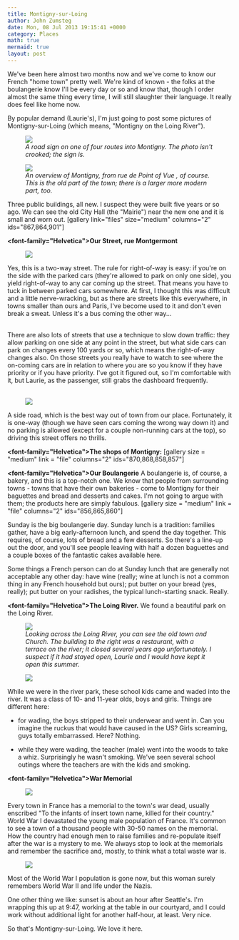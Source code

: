 ```yaml
---
title: Montigny-sur-Loing
author: John Zumsteg
date: Mon, 08 Jul 2013 19:15:41 +0000
category: Places
math: true
mermaid: true
layout: post
---
```

We've been here almost two months now and we've come to know our French "home town" pretty well. We're kind of known - the folks at the boulangerie know I'll be every day or so and know that, though I order almost the same thing every time, I will still slaughter their language. It really does feel like home now.

By popular demand (Laurie's), I'm just going to post some pictures of Montigny-sur-Loing (which means, "Montigny on the Loing River").

<figure>
	<img src="{{site.url}}/assets/images/2013/07/MG_7680.jpg"/>
	<figcaption><em>A road sign on one of four routes into Montigny. The photo isn't crooked; the sign is.</em></figcaption>
</figure>



<figure>
	<img src="{{site.url}}/assets/images/2013/07/MG_7688.jpg"/>
	<figcaption><em>An overview of Montigny, from rue de Point of Vue , of course. This is the old part of the town; there is a larger more modern part, too.</em></figcaption>
</figure>



Three public buildings, all new. I suspect they were built five years or so ago. We can see the old City Hall (the "Mairie") near the new one and it is small and worn out.
[gallery link="files" size="medium" columns="2" ids="867,864,901"]

<b><font-family="Helvetica">Our Street, rue Montgermont</b>

<figure>
	<img src="{{site.url}}/assets/images/2013/07/MG_7612.jpg"/>
	<figcaption></figcaption>
</figure>


Yes, this is a two-way street. The rule for right-of-way is easy: if you're on the side with the parked cars (they're allowed to park on only one side), you yield right-of-way to any car coming up the street. That means you have to tuck in between parked cars somewhere. At first, I thought this was difficult and a little nerve-wracking, but as there are streets like this everywhere, in towns smaller than ours and Paris, I've become used to it and don't even break a sweat. Unless it's a bus coming the other way...

<br>There are also lots of streets that use a technique to slow down traffic: they allow parking on one side at any point in the street, but what side cars can park on changes every 100 yards or so, which means the right-of-way changes also. On those streets you really have to watch to see where the on-coming cars are in relation to where you are so you know if they have priority or if you have priority. I've got it figured out, so I'm comfortable with it, but Laurie, as the passenger, still grabs the dashboard frequently.<br><br>
<figure>
	<img src="{{site.url}}/assets/images/2013/07/MG_7610.jpg"/>
	<figcaption></figcaption>
</figure>


A side road, which is the best way out of town from our place. Fortunately, it is one-way (though we have seen cars coming the wrong way down it) and no parking is allowed (except for a couple non-running cars at the top), so driving this street offers no thrills.


<b><font-family="Helvetica">The shops of Montigny:</b>
[gallery size = "medium" link = "file" columns="2" ids="870,868,858,857"]

<b><font-family="Helvetica">Our Boulangerie</b>
A boulangerie is, of course, a bakery, and this is a top-notch one. We know that people from surrounding towns - towns that have their own bakeries - come to Montigny for their baguettes and bread and desserts and cakes. I'm not going to argue with them; the products here are simply fabulous.
[gallery size = "medium" link = "file" columns="2" ids="856,865,860"]

Sunday is the big boulangerie day. Sunday lunch is a tradition: families gather, have a big early-afternoon lunch, and spend the day together. This requires, of course, lots of bread and a few desserts. So there's a line-up out the door, and you'll see people leaving with half a dozen baguettes and a couple boxes of the fantastic cakes available here. 

Some things a French person can do at Sunday lunch that are generally not acceptable any other day: have wine (really; wine at lunch is not a common thing in any French household but ours); put butter on your bread (yes, really); put butter on your radishes, the typical lunch-starting snack. Really.

<b><font-family="Helvetica">The Loing River.</b>
We found a beautiful park on the Loing River.
<figure>
	<img src="{{site.url}}/assets/images/2013/07/MG_76721.jpg"/>
	<figcaption><em>Looking across the Loing River, you can see the old town and Church. The building to the right was a restaurant, with a terrace on the river; it closed several years ago unfortunately. I suspect if it had stayed open, Laurie and I would have kept it open this summer.</em></figcaption>
</figure>



<figure>
	<img src="{{site.url}}/assets/images/2013/07/MG_7678.jpg"/>
	<figcaption></figcaption>
</figure>


While we were in the river park, these school kids came and waded into the river. It was a class of 10- and 11-year olds, boys and girls. Things are different here:

- for wading, the boys stripped to their underwear and went in. Can you imagine the ruckus that would have caused in the US? Girls screaming, guys totally embarrassed. Here? Nothing.

- while they were wading, the teacher (male) went into the woods to take a whiz. Surprisingly he wasn't smoking. We've seen several school outings where the teachers are with the kids and smoking. 

<b><font-family="Helvetica">War Memorial</B>
<figure>
	<img src="{{site.url}}/assets/images/2013/07/MG_7662.jpg"/>
	<figcaption></figcaption>
</figure>


Every town in France has a memorial to the town's war dead, usually enscribed "To the infants of insert town name, killed for their country." World War I devastated the young male population of France. It's common to see a town of a thousand people with 30-50 names on the memorial. How the country had enough men to raise families and re-populate itself after the war is a mystery to me. We always stop to look at the memorials and remember the sacrifice and, mostly, to think what a total waste war is.
<figure>
	<img src="{{site.url}}/assets/images/2013/07/MG_7682.jpg"/>
	<figcaption></figcaption>
</figure>


Most of the World War I population is gone now, but this woman surely remembers World War II and life under the Nazis.

One other thing we like: sunset is about an hour after Seattle's. I'm wrapping this up at 9:47, working at the table in our courtyard, and I could work without additional light for another half-hour, at least. Very nice.

So that's Montigny-sur-Loing. We love it here. 
